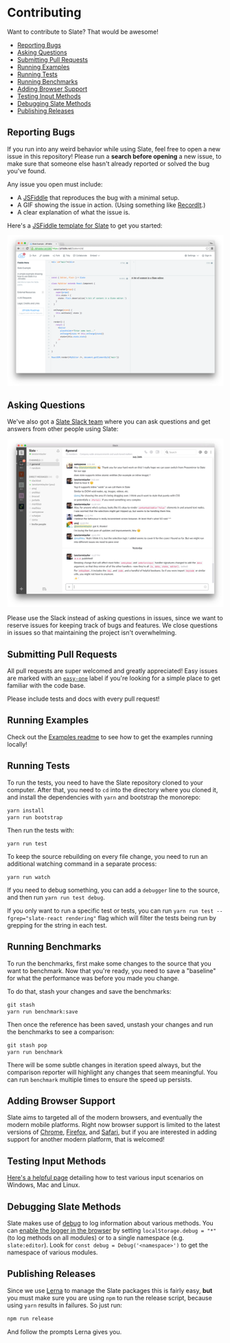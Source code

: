 
# Contributing

Want to contribute to Slate? That would be awesome!

- [Reporting Bugs](#reporting-bugs)
- [Asking Questions](#asking-questions)
- [Submitting Pull Requests](#submitting-pull-requests)
- [Running Examples](#running-examples)
- [Running Tests](#running-tests)
- [Running Benchmarks](#running-benchmarks)
- [Adding Browser Support](#adding-browser-support)
- [Testing Input Methods](#testing-input-methods)
- [Debugging Slate Methods](#debugging-slate-methods)
- [Publishing Releases](#publishing-releases)


## Reporting Bugs

If you run into any weird behavior while using Slate, feel free to open a new issue in this repository! Please run a **search before opening** a new issue, to make sure that someone else hasn't already reported or solved the bug you've found.

Any issue you open must include:

- A [JSFiddle](https://jsfiddle.net/2zokvrvt/7/) that reproduces the bug with a minimal setup.
- A GIF showing the issue in action. (Using something like [RecordIt](http://recordit.co/).)
- A clear explanation of what the issue is.

Here's a [JSFiddle template for Slate](https://jsfiddle.net/2zokvrvt/7/) to get you started:

[![](./docs/images/jsfiddle.png)](https://jsfiddle.net/2zokvrvt/7/)


## Asking Questions

We've also got a [Slate Slack team](https://slate-slack.herokuapp.com) where you can ask questions and get answers from other people using Slate:

[![](./docs/images/slack.png)](https://slate-slack.herokuapp.com)

Please use the Slack instead of asking questions in issues, since we want to reserve issues for keeping track of bugs and features. We close questions in issues so that maintaining the project isn't overwhelming.


## Submitting Pull Requests

All pull requests are super welcomed and greatly appreciated! Easy issues are marked with an [`easy-one`](https://github.com/ianstormtaylor/slate/issues?q=is%3Aopen+is%3Aissue+label%3Aeasy-one) label if you're looking for a simple place to get familiar with the code base.

Please include tests and docs with every pull request!


## Running Examples

Check out the [Examples readme](./examples) to see how to get the examples running locally!


## Running Tests

To run the tests, you need to have the Slate repository cloned to your computer. After that, you need to `cd` into the directory where you cloned it, and install the dependencies with `yarn` and bootstrap the monorepo:

```
yarn install
yarn run bootstrap
```

Then run the tests with:

```
yarn run test
```

To keep the source rebuilding on every file change, you need to run an additional watching command in a separate process:

```
yarn run watch
```

If you need to debug something, you can add a `debugger` line to the source, and then run `yarn run test debug`. 

If you only want to run a specific test or tests, you can run `yarn run test --fgrep="slate-react rendering"` flag which will filter the tests being run by grepping for the string in each test.


## Running Benchmarks

To run the benchmarks, first make some changes to the source that you want to benchmark. Now that you're ready, you need to save a "baseline" for what the performance was before you made you change.

To do that, stash your changes and save the benchmarks:

```
git stash
yarn run benchmark:save
```

Then once the reference has been saved, unstash your changes and run the benchmarks to see a comparison:

```
git stash pop
yarn run benchmark
```

There will be some subtle changes in iteration speed always, but the comparison reporter will highlight any changes that seem meaningful. You can run `benchmark` multiple times to ensure the speed up persists.


## Adding Browser Support

Slate aims to targeted all of the modern browsers, and eventually the modern mobile platforms. Right now browser support is limited to the latest versions of [Chrome](https://www.google.com/chrome/browser/desktop/), [Firefox](https://www.mozilla.org/en-US/firefox/new/), and [Safari](http://www.apple.com/safari/), but if you are interested in adding support for another modern platform, that is welcomed!


## Testing Input Methods

[Here's a helpful page](https://github.com/Microsoft/vscode/wiki/IME-Test) detailing how to test various input scenarios on Windows, Mac and Linux.


## Debugging Slate Methods

Slate makes use of [debug](https://github.com/visionmedia/debug) to log information about various methods. You can [enable the logger in the browser](https://github.com/visionmedia/debug#browser-support) by setting `localStorage.debug = "*"` (to log methods on all modules) or to a single namespace (e.g. `slate:editor`). Look for `const debug = Debug('<namespace>')` to get the namespace of various modules.


## Publishing Releases

Since we use [Lerna](https://lernajs.io) to manage the Slate packages this is fairly easy, **but** you must make sure you are using `npm` to run the release script, because using `yarn` results in failures. So just run:

```js
npm run release 
```

And follow the prompts Lerna gives you.
